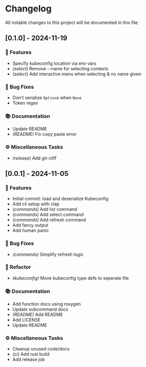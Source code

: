 # Changelog

All notable changes to this project will be documented in this file.

## [0.1.0] - 2024-11-19

### 🚀 Features

- Specify kubeconfig location via env vars
- *(select)* Remove --name for selecting contexts
- *(select)* Add interactive menu when selecting & no name given

### 🐛 Bug Fixes

- Don't serialize `Option`s when `None`
- Token regex

### 📚 Documentation

- Update README
- *(README)* Fix copy paste error

### ⚙️ Miscellaneous Tasks

- *(release)* Add git-cliff

## [0.0.1] - 2024-11-05

### 🚀 Features

- Initial commit: load and deserialize Kubeconfig
- Add cli setup with clap
- *(commands)* Add list command
- *(commands)* Add select command
- *(commands)* Add refresh command
- Add fancy output
- Add human panic

### 🐛 Bug Fixes

- *(commands)* Simplify refresh logic

### 🚜 Refactor

- *(kubeconfig)* Move kubeconfig type defs to seperate file

### 📚 Documentation

- Add function docs using roxygen
- Update subcommand docs
- *(README)* Add README
- Add LICENSE
- Update README

### ⚙️ Miscellaneous Tasks

- Cleanup unused code/docs
- *(ci)* Add rust build
- Add release job

<!-- generated by git-cliff -->
